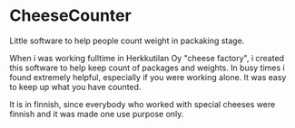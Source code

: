 # CheeseCounter
Little software to help people count weight in packaking stage.


When i was working fulltime in Herkkutilan Oy "cheese factory", i created
this software to help keep count of packages and weights.
In busy times i found extremely helpful, especially if you were
working alone. It was easy to keep up what you have counted.

It is in finnish, since everybody who worked with special cheeses
were finnish and it was made one use purpose only.
